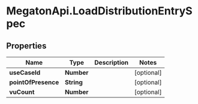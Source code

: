 # MegatonApi.LoadDistributionEntrySpec

## Properties
Name | Type | Description | Notes
------------ | ------------- | ------------- | -------------
**useCaseId** | **Number** |  | [optional] 
**pointOfPresence** | **String** |  | [optional] 
**vuCount** | **Number** |  | [optional] 


